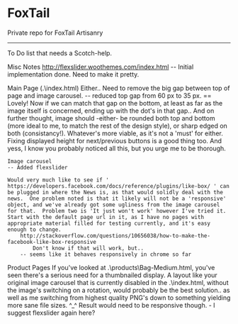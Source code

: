 FoxTail
=======

Private repo for FoxTail Artisanry

-------
To Do list that needs a Scotch-help.

Misc Notes
	http://flexslider.woothemes.com/index.html
	-- Initial implementation done.  Need to make it pretty.
	
	
Main Page (.\index.html)
	Either..
		Need to remove the big gap between top of page and image carousel.
		-- reduced top gap from 60 px to 35 px.
		== Lovely!  Now if we can match that gap on the bottom, at least as far as the image itself is concerned, ending up with the dot's in that gap..
		  And on further thought, image should -either- be rounded both top and bottom (more ideal to me, to match the rest of the design style), or sharp edged on both (consistancy!).  Whatever's more viable, as it's not a 'must' for either.
		  Fixing displayed height for next/previous buttons is a good thing too.  And yess, I know you probably noticed all this, but you urge me to be thorough.

	Image carousel
	-- Added flexslider
		
	Would very much like to see if ' https://developers.facebook.com/docs/reference/plugins/like-box/ ' can be plugged in where the News is, as that would solidly deal with the news.  One problem noted is that it likely will not be a 'responsive' object, and we've already got some ugliness from the image carousel for that.  Problem two is 'It just won't work' however I've tried it.  Start with the default page url in it, as I have no pages with appropriate material filled for testing currently, and it's easy enough to change.
		http://stackoverflow.com/questions/10656038/how-to-make-the-facebook-like-box-responsive
			Don't know if that will work, but.. 
		-- seems like it behaves responsively in chrome so far
		
Product Pages
	If you've looked at .\products\Bag-Medium.html, you've seen there's a serious need for a thumbnailed display.  A layout like your original image carousel that is currently disabled in the .\index.html, without the image's switching on a rotation, would probably be the best solution.. as well as me switching from highest quality PNG's down to something yielding more sane file sizes. ^_^  Result would need to be responsive though.  - I suggest flexslider again here?

	
